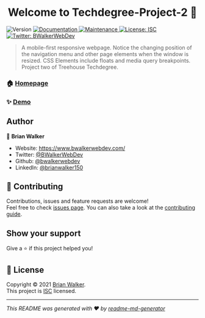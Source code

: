 <h1 align="center">Welcome to Techdegree-Project-2 👋</h1>
<p>
  <img alt="Version" src="https://img.shields.io/badge/version-1.0.0-blue.svg?cacheSeconds=2592000" />
  <a href="https://github.com/bwalkerwebdev/Techdegree-Project-2#readme" target="_blank">
    <img alt="Documentation" src="https://img.shields.io/badge/documentation-yes-brightgreen.svg" />
  </a>
  <a href="https://github.com/bwalkerwebdev/Techdegree-Project-2/graphs/commit-activity" target="_blank">
    <img alt="Maintenance" src="https://img.shields.io/badge/Maintained%3F-yes-green.svg" />
  </a>
  <a href="https://github.com/bwalkerwebdev/Techdegree-Project-2/blob/master/LICENSE" target="_blank">
    <img alt="License: ISC" src="https://img.shields.io/github/license/bwalkerwebdev/techdegree-project-2" />
  </a>
  <a href="https://twitter.com/BWalkerWebDev" target="_blank">
    <img alt="Twitter: BWalkerWebDev" src="https://img.shields.io/twitter/follow/BWalkerWebDev.svg?style=social" />
  </a>
</p>

> A mobile-first responsive webpage. Notice the changing position of the navigation menu and other page elements when the window is resized. CSS Elements include floats and media query breakpoints. Project two of Treehouse Techdegree.

### 🏠 [Homepage](https://github.com/bwalkerwebdev/Techdegree-Project-2#readme)

### ✨ [Demo](https://bwalkerwebdev.github.io/Techdegree-Project-2/)

## Author

👤 **Brian Walker**

* Website: https://www.bwalkerwebdev.com/
* Twitter: [@BWalkerWebDev](https://twitter.com/BWalkerWebDev)
* Github: [@bwalkerwebdev](https://github.com/bwalkerwebdev)
* LinkedIn: [@brianwalker150](https://linkedin.com/in/brianwalker150)

## 🤝 Contributing

Contributions, issues and feature requests are welcome!<br />Feel free to check [issues page](https://github.com/bwalkerwebdev/Techdegree-Project-2/issues). You can also take a look at the [contributing guide](https://github.com/bwalkerwebdev/Techdegree-Project-2/blob/master/CONTRIBUTING.md).

## Show your support

Give a ⭐️ if this project helped you!

## 📝 License

Copyright © 2021 [Brian Walker](https://github.com/bwalkerwebdev).<br />
This project is [ISC](https://github.com/bwalkerwebdev/Techdegree-Project-2/blob/master/LICENSE) licensed.

***
_This README was generated with ❤️ by [readme-md-generator](https://github.com/kefranabg/readme-md-generator)_
